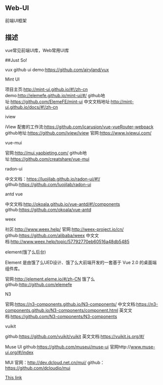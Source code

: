 ## Web-UI
前端UI框架
## 描述
vue常见前端UI库，Web常用UI库

##Just So!


vux github ui demo:https://github.com/airyland/vux

Mint UI

项目主页:http://mint-ui.github.io/#!/zh-cn
demo:http://elemefe.github.io/mint-ui/#/
github地址:https://github.com/ElemeFE/mint-ui
中文文档地址:http://mint-ui.github.io/docs/#!/zh-cn

iview

iView 配套的工作流:https://github.com/icarusion/vue-vueRouter-webpack
github地址:https://github.com/iview/iview
官网:https://www.iviewui.com/

vue-mui

官网:http://mui.yaobieting.com/
github地址:https://github.com/creatshare/vue-mui

radon-ui

中文文档：https://luojilab.github.io/radon-ui/#!/
github:https://github.com/luojilab/radon-ui

antd vue

中文文档:http://okoala.github.io/vue-antd/#!/components
github:https://github.com/okoala/vue-antd

weex

社区:http://www.weex.help/
官网:http://weex-project.io/cn/
github:https://github.com/alibaba/weex
中文文档:http://www.weex.help/topic/57792770eb60516a48db5485

element(饿了么后台)

Element 是由饿了么UED设计、饿了么大前端开发的一套基于 Vue 2.0 的桌面端组件库。

官网:http://element.eleme.io/#/zh-CN
饿了么github:http://github.com/elemefe

N3

官网:https://n3-components.github.io/N3-components/
中文文档:https://n3-components.github.io/N3-components/component.html
英文文档:https://github.com/N3-components/N3-components

vuikit

github:https://github.com/vuikit/vuikit
英文文档:https://vuikit.js.org/#/

Muse UI
github:https://github.com/museui/muse-ui
官网http://www.muse-ui.org/#/index

MUI 
官网：http://dev.dcloud.net.cn/mui/
github：https://github.com/dcloudio/mui


[This link](http://example.net/)